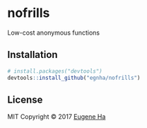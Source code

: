 
<!-- README.md is generated from README.Rmd. Please edit that file -->
nofrills
========

Low-cost anonymous functions

Installation
------------

``` r
# install.packages("devtools")
devtools::install_github("egnha/nofrills")
```

License
-------

MIT Copyright © 2017 [Eugene Ha](https://github.com/egnha)
